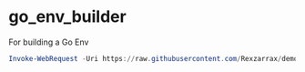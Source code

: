 # go_env_builder
For building a Go Env

```ps1
Invoke-WebRequest -Uri https://raw.githubusercontent.com/Rexzarrax/demo-cloudshell/master/makego.ps1 -OutFile .\makego.ps1; .\makego.ps1 
```
